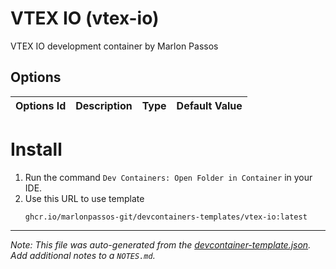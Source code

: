
# VTEX IO (vtex-io)

VTEX IO development container by Marlon Passos

## Options

| Options Id | Description | Type | Default Value |
|-----|-----|-----|-----|


# Install 

1. Run the command `Dev Containers: Open Folder in Container` in your IDE. 
2. Use this URL to use template
    ```
    ghcr.io/marlonpassos-git/devcontainers-templates/vtex-io:latest
    ```

---

_Note: This file was auto-generated from the [devcontainer-template.json](https://github.com/MarlonPassos-git/devcontainers-templates/blob/main/src/vtex-io/devcontainer-template.json).  Add additional notes to a `NOTES.md`._
